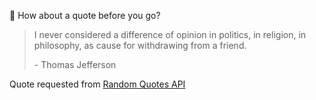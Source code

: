 📣 How about a quote before you go?

> I never considered a difference of opinion in politics, in religion, in philosophy, as cause for withdrawing from a friend.
>
> <p>- Thomas Jefferson</p>

Quote requested from [Random Quotes API](https://github.com/lukePeavey/quotable)
